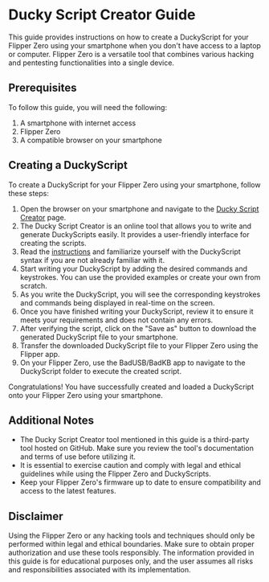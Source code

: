 # Ducky Script Creator Guide

This guide provides instructions on how to create a DuckyScript for your Flipper Zero using your smartphone when you don't have access to a laptop or computer. Flipper Zero is a versatile tool that combines various hacking and pentesting functionalities into a single device.

## Prerequisites

To follow this guide, you will need the following:

1. A smartphone with internet access
2. Flipper Zero
3. A compatible browser on your smartphone

## Creating a DuckyScript

To create a DuckyScript for your Flipper Zero using your smartphone, follow these steps:

1. Open the browser on your smartphone and navigate to the [Ducky Script Creator](https://github.com/Zarcolio/Duckyscript/blob/main/Ducky%20script%20creator/index.html) page.
2. The Ducky Script Creator is an online tool that allows you to write and generate DuckyScripts easily. It provides a user-friendly interface for creating the scripts.
3. Read the [instructions](https://gist.github.com/methanoliver/efebfe8f4008e167417d4ab96e5e3cac) and familiarize yourself with the DuckyScript syntax if you are not already familiar with it.
4. Start writing your DuckyScript by adding the desired commands and keystrokes. You can use the provided examples or create your own from scratch.
5. As you write the DuckyScript, you will see the corresponding keystrokes and commands being displayed in real-time on the screen.
6. Once you have finished writing your DuckyScript, review it to ensure it meets your requirements and does not contain any errors.
7. After verifying the script, click on the "Save as" button to download the generated DuckyScript file to your smartphone.
8. Transfer the downloaded DuckyScript file to your Flipper Zero using the Flipper app.
9. On your Flipper Zero, use the BadUSB/BadKB app to navigate to the DuckyScript folder to execute the created script.

Congratulations! You have successfully created and loaded a DuckyScript onto your Flipper Zero using your smartphone.

## Additional Notes

- The Ducky Script Creator tool mentioned in this guide is a third-party tool hosted on GitHub. Make sure you review the tool's documentation and terms of use before utilizing it.
- It is essential to exercise caution and comply with legal and ethical guidelines while using the Flipper Zero and DuckyScripts.
- Keep your Flipper Zero's firmware up to date to ensure compatibility and access to the latest features.

## Disclaimer

Using the Flipper Zero or any hacking tools and techniques should only be performed within legal and ethical boundaries. Make sure to obtain proper authorization and use these tools responsibly. The information provided in this guide is for educational purposes only, and the user assumes all risks and responsibilities associated with its implementation.
